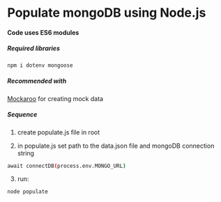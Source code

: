 # Populate mongoDB using Node.js

#### Code uses ES6 modules

##### Required libraries

```sh
npm i dotenv mongoose
```

##### Recommended with

[Mockaroo](https://www.mockaroo.com/) for creating mock data

##### Sequence

1. create populate.js file in root

2. in populate.js set path to the data.json file and mongoDB connection string

```sh
await connectDB(process.env.MONGO_URL)
```

3. run:

```sh
node populate
```
